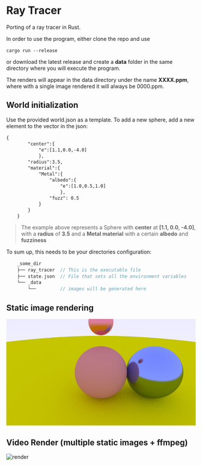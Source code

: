 # Ray Tracer
Porting of a ray tracer in Rust.

In order to use the program, either clone the repo and use 
```
cargo run --release
```  
or download the latest release and create a **data** folder in the same directory where you will execute the program.  

The renders will appear in the data directory under the name **XXXX.ppm**, where with a single image rendered it will always be 0000.ppm.

## World initialization
Use the provided world.json as a template.
To add a new sphere, add a new element to the vector in the json:
```
{
        "center":{
            "e":[1.1,0.0,-4.0]
            },
        "radius":3.5,
        "material":{
            "Metal":{
                "albedo":{
                    "e":[1.0,0.5,1.0]
                    },
                "fuzz": 0.5
            }
        }
    }
```  

>The example above represents a Sphere with **center** at __[1.1, 0.0, -4.0]__, with a **radius** of __3.5__ and a **Metal material** with a certain **albedo** and **fuzziness**

To sum up, this needs to be your directories configuration:
```rust
    _some_dir
    ├── ray_tracer  // This is the executable file
    ├── state.json  // File that sets all the environment variables 
    └── _data 
        └──         // images will be generated here 
```

## Static image rendering
![image](./image.jpeg)

## Video Render (multiple static images + ffmpeg)
![render](./data/render_62.gif)

